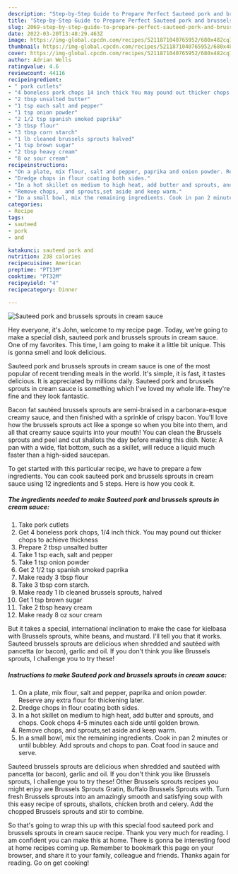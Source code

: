 ```yaml
---
description: "Step-by-Step Guide to Prepare Perfect Sauteed pork and brussels sprouts in cream sauce"
title: "Step-by-Step Guide to Prepare Perfect Sauteed pork and brussels sprouts in cream sauce"
slug: 2069-step-by-step-guide-to-prepare-perfect-sauteed-pork-and-brussels-sprouts-in-cream-sauce
date: 2022-03-20T13:48:29.463Z
image: https://img-global.cpcdn.com/recipes/5211871040765952/680x482cq70/sauteed-pork-and-brussels-sprouts-in-cream-sauce-recipe-main-photo.jpg
thumbnail: https://img-global.cpcdn.com/recipes/5211871040765952/680x482cq70/sauteed-pork-and-brussels-sprouts-in-cream-sauce-recipe-main-photo.jpg
cover: https://img-global.cpcdn.com/recipes/5211871040765952/680x482cq70/sauteed-pork-and-brussels-sprouts-in-cream-sauce-recipe-main-photo.jpg
author: Adrian Wells
ratingvalue: 4.6
reviewcount: 44116
recipeingredient:
- " pork cutlets"
- "4 boneless pork chops 14 inch thick You may pound out thicker chops to achieve thickness"
- "2 tbsp unsalted butter"
- "1 tsp each salt and pepper"
- "1 tsp onion powder"
- "2 1/2 tsp spanish smoked paprika"
- "3 tbsp flour"
- "3 tbsp corn starch"
- "1 lb cleaned brussels sprouts halved"
- "1 tsp brown sugar"
- "2 tbsp heavy cream"
- "8 oz sour cream"
recipeinstructions:
- "On a plate, mix flour, salt and pepper, paprika and onion powder. Reserve any extra flour for thickening later."
- "Dredge chops in flour coating both sides."
- "In a hot skillet on medium to high heat, add butter and sprouts, and chops. Cook chops 4-5 minutes each side until golden brown."
- "Remove chops,  and sprouts,set aside and keep warm."
- "In a small bowl, mix the remaining ingredients. Cook in pan 2 minutes or until bubbley. Add sprouts and chops to pan. Coat food in sauce and serve."
categories:
- Recipe
tags:
- sauteed
- pork
- and

katakunci: sauteed pork and 
nutrition: 238 calories
recipecuisine: American
preptime: "PT13M"
cooktime: "PT32M"
recipeyield: "4"
recipecategory: Dinner

---
```



![Sauteed pork and brussels sprouts in cream sauce](https://img-global.cpcdn.com/recipes/5211871040765952/680x482cq70/sauteed-pork-and-brussels-sprouts-in-cream-sauce-recipe-main-photo.jpg)

Hey everyone, it's John, welcome to my recipe page. Today, we're going to make a special dish, sauteed pork and brussels sprouts in cream sauce. One of my favorites. This time, I am going to make it a little bit unique. This is gonna smell and look delicious.

Sauteed pork and brussels sprouts in cream sauce is one of the most popular of recent trending meals in the world. It's simple, it is fast, it tastes delicious. It is appreciated by millions daily. Sauteed pork and brussels sprouts in cream sauce is something which I've loved my whole life. They're fine and they look fantastic.

Bacon fat sautéed brussels sprouts are semi-braised in a carbonara-esque creamy sauce, and then finished with a sprinkle of crispy bacon. You'll love how the brussels sprouts act like a sponge so when you bite into them, and all that creamy sauce squirts into your mouth! You can clean the Brussels sprouts and peel and cut shallots the day before making this dish. Note: A pan with a wide, flat bottom, such as a skillet, will reduce a liquid much faster than a high-sided saucepan.


To get started with this particular recipe, we have to prepare a few ingredients. You can cook sauteed pork and brussels sprouts in cream sauce using 12 ingredients and 5 steps. Here is how you cook it.

<!--inarticleads1-->

##### The ingredients needed to make Sauteed pork and brussels sprouts in cream sauce:

1. Take  pork cutlets
1. Get 4 boneless pork chops, 1/4 inch thick. You may pound out thicker chops to achieve thickness
1. Prepare 2 tbsp unsalted butter
1. Take 1 tsp each, salt and pepper
1. Take 1 tsp onion powder
1. Get 2 1/2 tsp spanish smoked paprika
1. Make ready 3 tbsp flour
1. Take 3 tbsp corn starch.
1. Make ready 1 lb cleaned brussels sprouts, halved
1. Get 1 tsp brown sugar
1. Take 2 tbsp heavy cream
1. Make ready 8 oz sour cream


But it takes a special, international inclination to make the case for kielbasa with Brussels sprouts, white beans, and mustard. I'll tell you that it works. Sauteed brussels sprouts are delicious when shredded and sautéed with pancetta (or bacon), garlic and oil. If you don't think you like Brussels sprouts, I challenge you to try these! 

<!--inarticleads2-->

##### Instructions to make Sauteed pork and brussels sprouts in cream sauce:

1. On a plate, mix flour, salt and pepper, paprika and onion powder. Reserve any extra flour for thickening later.
1. Dredge chops in flour coating both sides.
1. In a hot skillet on medium to high heat, add butter and sprouts, and chops. Cook chops 4-5 minutes each side until golden brown.
1. Remove chops,  and sprouts,set aside and keep warm.
1. In a small bowl, mix the remaining ingredients. Cook in pan 2 minutes or until bubbley. Add sprouts and chops to pan. Coat food in sauce and serve.


Sauteed brussels sprouts are delicious when shredded and sautéed with pancetta (or bacon), garlic and oil. If you don't think you like Brussels sprouts, I challenge you to try these! Other Brussels sprouts recipes you might enjoy are Brussels Sprouts Gratin, Buffalo Brussels Sprouts with. Turn fresh Brussels sprouts into an amazingly smooth and satisfying soup with this easy recipe of sprouts, shallots, chicken broth and celery. Add the chopped Brussels sprouts and stir to combine. 

So that's going to wrap this up with this special food sauteed pork and brussels sprouts in cream sauce recipe. Thank you very much for reading. I am confident you can make this at home. There is gonna be interesting food at home recipes coming up. Remember to bookmark this page on your browser, and share it to your family, colleague and friends. Thanks again for reading. Go on get cooking!
